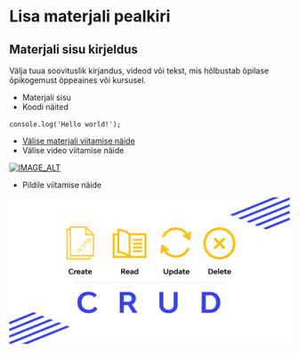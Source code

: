 # Lisa materjali pealkiri

## Materjali sisu kirjeldus

Välja tuua soovituslik kirjandus, videod või tekst, mis hõlbustab õpilase õpikogemust õppeaines või kursusel.

- Materjali sisu
- Koodi näited

```
console.log('Hello world!');
```

- [Välise materjali viitamise näide](https://sisesta-link-siia.ee)
- Välise video viitamise näide

[![IMAGE_ALT](https://img.youtube.com/vi/UmX4kyB2wfg/0.jpg)](https://www.youtube.com/watch?v=UmX4kyB2wfg)

- Pildile viitamise näide

![crud](/pildid/crud.png)

